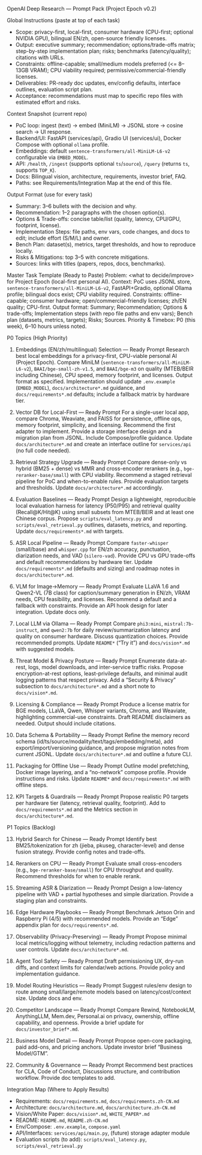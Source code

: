 OpenAI Deep Research — Prompt Pack (Project Epoch v0.2)

Global Instructions (paste at top of each task)
- Scope: privacy-first, local-first, consumer hardware (CPU-first; optional NVIDIA GPU), bilingual EN/zh, open-source friendly licenses.
- Output: executive summary; recommendation; options/trade-offs matrix; step-by-step implementation plan; risks; benchmarks (latency/quality); citations with URLs.
- Constraints: offline-capable; small/medium models preferred (<= 8–13GB VRAM); CPU viability required; permissive/commercial-friendly licenses.
- Deliverables: PR-ready doc updates, env/config defaults, interface outlines, evaluation script plan.
- Acceptance: recommendations must map to specific repo files with estimated effort and risks.

Context Snapshot (current repo)
- PoC loop: ingest (text) → embed (MiniLM) → JSONL store → cosine search → UI response.
- Backend/UI: FastAPI (services/api), Gradio UI (services/ui), Docker Compose with optional `ollama` profile.
- Embeddings: default `sentence-transformers/all-MiniLM-L6-v2` configurable via `EMBED_MODEL`.
- API: `/health`, `/ingest` (supports optional `ts`/`source`), `/query` (returns `ts`, supports `TOP_K`).
- Docs: Bilingual vision, architecture, requirements, investor brief, FAQ.
- Paths: see Requirements/Integration Map at the end of this file.

Output Format (use for every task)
- Summary: 3–6 bullets with the decision and why.
- Recommendation: 1–2 paragraphs with the chosen option(s).
- Options & Trade-offs: concise table/list (quality, latency, CPU/GPU, footprint, license).
- Implementation Steps: file paths, env vars, code changes, and docs to edit; include effort (S/M/L) and owner.
- Bench Plan: dataset(s), metrics, target thresholds, and how to reproduce locally.
- Risks & Mitigations: top 3–5 with concrete mitigations.
- Sources: links with titles (papers, repos, docs, benchmarks).

Master Task Template (Ready to Paste)
Problem: <what to decide/improve> for Project Epoch (local-first personal AI).
Context: PoC uses JSONL store, `sentence-transformers/all-MiniLM-L6-v2`, FastAPI+Gradio, optional Ollama profile; bilingual docs exist; CPU viability required.
Constraints: offline-capable; consumer hardware; open/commercial-friendly licenses; zh/EN quality; CPU-first.
Output format: Summary; Recommendation; Options & trade-offs; Implementation steps (with repo file paths and env vars); Bench plan (datasets, metrics, targets); Risks; Sources.
Priority & Timebox: P0 (this week), 6–10 hours unless noted.

P0 Topics (High Priority)

1) Embeddings (EN/zh/multilingual) Selection — Ready Prompt
Research best local embeddings for a privacy-first, CPU-viable personal AI (Project Epoch). Compare MiniLM (`sentence-transformers/all-MiniLM-L6-v2`), `BAAI/bge-small-zh-v1.5`, and `BAAI/bge-m3` on quality (MTEB/BEIR including Chinese), CPU speed, memory footprint, and licenses. Output format as specified. Implementation should update `.env.example` (`EMBED_MODEL`), `docs/architecture*.md` guidance, and `docs/requirements*.md` defaults; include a fallback matrix by hardware tier.

2) Vector DB for Local-First — Ready Prompt
For a single-user local app, compare Chroma, Weaviate, and FAISS for persistence, offline ops, memory footprint, simplicity, and licensing. Recommend the first adapter to implement. Provide a storage interface design and a migration plan from JSONL. Include Compose/profile guidance. Update `docs/architecture*.md` and create an interface outline for `services/api` (no full code needed).

3) Retrieval Strategy Upgrade — Ready Prompt
Compare dense-only vs hybrid (BM25 + dense) vs MMR and cross-encoder rerankers (e.g., `bge-reranker-base/small`) with CPU viability. Recommend a staged retrieval pipeline for PoC and when-to-enable rules. Provide evaluation targets and thresholds. Update `docs/architecture*.md` accordingly.

4) Evaluation Baselines — Ready Prompt
Design a lightweight, reproducible local evaluation harness for latency (P50/P95) and retrieval quality (Recall@K/Hit@K) using small subsets from MTEB/BEIR and at least one Chinese corpus. Propose `scripts/eval_latency.py` and `scripts/eval_retrieval.py` outlines, datasets, metrics, and reporting. Update `docs/requirements*.md` with targets.

5) ASR Local Pipeline — Ready Prompt
Compare `faster-whisper` (small/base) and `whisper.cpp` for EN/zh accuracy, punctuation, diarization needs, and VAD (`silero-vad`). Provide CPU vs GPU trade-offs and default recommendations by hardware tier. Update `docs/requirements*.md` (defaults and sizing) and roadmap notes in `docs/architecture*.md`.

6) VLM for Image→Memory — Ready Prompt
Evaluate LLaVA 1.6 and Qwen2-VL (7B class) for caption/summary generation in EN/zh, VRAM needs, CPU feasibility, and licenses. Recommend a default and a fallback with constraints. Provide an API hook design for later integration. Update docs only.

7) Local LLM via Ollama — Ready Prompt
Compare `phi3:mini`, `mistral:7b-instruct`, and `qwen2:7b` for daily review/summarization latency and quality on consumer hardware. Discuss quantization choices. Provide recommended prompts. Update `README*` (“Try it”) and `docs/vision*.md` with suggested models.

8) Threat Model & Privacy Posture — Ready Prompt
Enumerate data-at-rest, logs, model downloads, and inter-service traffic risks. Propose encryption-at-rest options, least-privilege defaults, and minimal audit logging patterns that respect privacy. Add a “Security & Privacy” subsection to `docs/architecture*.md` and a short note to `docs/vision*.md`.

9) Licensing & Compliance — Ready Prompt
Produce a license matrix for BGE models, LLaVA, Qwen, Whisper variants, Chroma, and Weaviate, highlighting commercial-use constraints. Draft README disclaimers as needed. Output should include citations.

10) Data Schema & Portability — Ready Prompt
Refine the memory record schema (id/ts/source/modality/text/tags/embedding/meta), add export/import/versioning guidance, and propose migration notes from current JSONL. Update `docs/architecture*.md` and outline a future CLI.

11) Packaging for Offline Use — Ready Prompt
Outline model prefetching, Docker image layering, and a “no-network” compose profile. Provide instructions and risks. Update `README*` and `docs/requirements*.md` with offline steps.

12) KPI Targets & Guardrails — Ready Prompt
Propose realistic P0 targets per hardware tier (latency, retrieval quality, footprint). Add to `docs/requirements*.md` and the Metrics section in `docs/architecture*.md`.

P1 Topics (Backlog)

13) Hybrid Search for Chinese — Ready Prompt
Identify best BM25/tokenization for zh (jieba, pkuseg, character-level) and dense fusion strategy. Provide config notes and trade-offs.

14) Rerankers on CPU — Ready Prompt
Evaluate small cross-encoders (e.g., `bge-reranker-base/small`) for CPU throughput and quality. Recommend thresholds for when to enable rerank.

15) Streaming ASR & Diarization — Ready Prompt
Design a low-latency pipeline with VAD + partial hypotheses and simple diarization. Provide a staging plan and constraints.

16) Edge Hardware Playbooks — Ready Prompt
Benchmark Jetson Orin and Raspberry Pi (4/5) with recommended models. Provide an “Edge” appendix plan for `docs/requirements*.md`.

17) Observability (Privacy-Preserving) — Ready Prompt
Propose minimal local metrics/logging without telemetry, including redaction patterns and user controls. Update `docs/architecture*.md`.

18) Agent Tool Safety — Ready Prompt
Draft permissioning UX, dry-run diffs, and context limits for calendar/web actions. Provide policy and implementation guidance.

19) Model Routing Heuristics — Ready Prompt
Suggest rules/env design to route among small/large/remote models based on latency/cost/context size. Update docs and env.

20) Competitor Landscape — Ready Prompt
Compare Rewind, NotebookLM, AnythingLLM, Mem.dev, Personal.ai on privacy, ownership, offline capability, and openness. Provide a brief update for `docs/investor_brief*.md`.

21) Business Model Detail — Ready Prompt
Propose open-core packaging, paid add-ons, and pricing anchors. Update investor brief “Business Model/GTM”.

22) Community & Governance — Ready Prompt
Recommend best practices for CLA, Code of Conduct, Discussions structure, and contribution workflow. Provide doc templates to add.

Integration Map (Where to Apply Results)
- Requirements: `docs/requirements.md`, `docs/requirements.zh-CN.md`
- Architecture: `docs/architecture.md`, `docs/architecture.zh-CN.md`
- Vision/White Paper: `docs/vision*.md`, `WHITE_PAPER*.md`
- README: `README.md`, `README.zh-CN.md`
- Env/Compose: `.env.example`, `compose.yaml`
- API/Interfaces: `services/api/main.py`, (future) storage adapter module
- Evaluation scripts (to add): `scripts/eval_latency.py`, `scripts/eval_retrieval.py`

